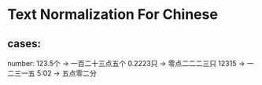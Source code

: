 # Text Normalization For Chinese
## cases:
number: 
	123.5个   ->  一百二十三点五个
	0.2223只  ->  零点二二二三只
	12315     ->  一二三一五	
	5:02	  ->  五点零二分
